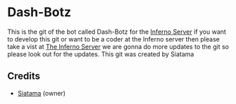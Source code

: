 Dash-Botz
=================
This is the git of the bot called Dash-Botz for the [Inferno Server](https//:inferno.psim.us) if you want to develop this git or want to be a coder at the Inferno server then please take a vist at [The Inferno Server](https//:inferno.psim.us) we are gonna do more updates to the git so please look out for the updates. This git was created by Siatama

Credits
---------------------------

- [Siatama](github.com/Siatama) (owner)
